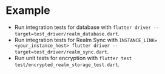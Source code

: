 # Example

* Run integration tests for database with `flutter driver --target=test_driver/realm_database.dart`.
* Run integration tests for Realm Sync with `INSTANCE_LINK=<your_instance_host> flutter driver --target=test_driver/realm_sync.dart`. 
* Run unit tests for encryption with `flutter test test/encrypted_realm_storage_test.dart`.